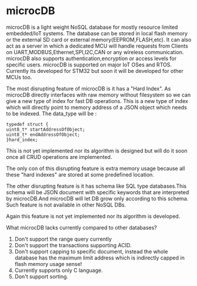 # microcDB
microcDB is a light weight NoSQL database for mostly resource limited embedded/IoT systems. The database can be stored in local flash memory or the external SD card or external memory(EEPROM,FLASH,etc). It can also act as a server in which a dedicated MCU will handle requests from Clients on UART,MODBUS,Ethernet,SPI,I2C,CAN or any wireless communication. microcDB also supports authentication,encryption or access levels for specific users. microcDB is supported on major IoT OSes and RTOS.  Currently its developed for STM32 but soon it will be developed for other MCUs too.

The most disrupting feature of microcDB is it has a "Hard Index". As microcDB directly interfaces with raw memory without filesystem so we can give a new type of index for fast DB operations. This is a new type of index which will directly point to memory address of a JSON object which needs to be indexed. The data_type will be :

```
typedef struct {
uint8_t* startAddressOfObject;
uint8_t* endAddressOfObject;
}hard_index;
```

This is not yet implemented nor its algorithm is designed but will do it soon once all CRUD operations are implemented.

The only con of this disrupting feature is extra memory usage because all these "hard indexes" are stored at some predefined location. 

The other disrupting feature is it has schema like SQL type databases.This schema will be JSON document with specific keywords that are interpreted by microcDB.And microcDB will let DB grow only according to this schema. Such feature is not available in other NoSQL DBs. 

Again this feature is not yet implemented nor its algorithm is developed.

What microcDB lacks currently compared to other databases?
1. Don't support the range query currently
2. Don't support the transactions supporting ACID.
3. Don't support capping to specific document, instead the whole database has the maximum limit address which is indirectly capped in flash memory usage sense!
4. Currently supports only C language.
5. Don't support sorting.
